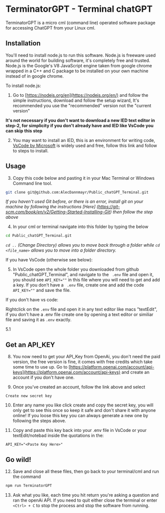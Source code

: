 # TerminatorGPT - Terminal chatGPT

TerminatorGPT is a micro cml (command line) operated software package for accessing ChatGPT from your Linux cml. 

## Installation

You'll need to install node.js to run this software. Node.js is freeware used around the world for building software, it's completely free and trusted. Node.js is the Google's V8 JavaScript engine taken from google chrome wrapped in a C++ and C package to be installed on your own machine instead of in google chrome.


To install node.js:

1. Go to [https://nodejs.org/en](https://nodejs.org/en/) and follow the simple instructions, download and follow the setup wizard, It's recommended you use the "recommended" version not the "current version"

**It's not necessary if you don't want to download a new IED text editor in step-2, for simplicity if you don't already have and IED like VsCode you can skip this step**

2. You may want to install an IED, this is an environment for writing code, [VsCode by Microsoft](https://code.visualstudio.com/) is widely used and free, follow this link and follow to steps to install. 

## Usage 

3. Copy this code below and pasting it in your Mac Terminal or Windows Command line tool.

```bash
git clone git@github.com:AlecDannmayr/Public_chatGPT_Terminal.git
```

*If you haven't used Git before, or there is an error, install git on your machine by following the instructions [Here] (https://git-scm.com/book/en/v2/Getting-Started-Installing-Git) then follow the step above*

4. In your cml or terminal navigate into this folder by typing the below 

```bash
cd Public_chatGPT_Terminal.git
```

*```cd ..``` (Change Directory) allows you to move back through a folder while ```cd <file_name>``` allows you to move into a folder directory.*

If you have VsCode (otherwise see below):

5. In VsCode open the whole folder you downloaded from github "Public_chatGPT_Terminal", and navigate to the ```
.env``` file and open it, you should see ```API_KEY=""``` in this file where you will need to get and add a key. If you don't have a ```
.env``` file, create one and add the code ```
API_KEY=""``` and save the file.

If you don't have vs code:

Rightclick on the ```.env``` file and open it in any text editor like macs "textEdit", if you don't have a .env file create one by opening a text editor or similiar file and saving it as ```.env``` exactly.

5.1 

## Get an API_KEY 

8. You now need to get your API_Key from OpenAi, you don't need the paid version, the free version is fine, it comes with free credits which take some time to use up. Go to [https://platform.openai.com/account/api-keys](https://platform.openai.com/account/api-keys) and create an account if you don't have one.

9. Once you've created an account, follow the link above and select 

```Create new secret key```

10. Enter any name you like click create and copy the secret key, you will only get to see this once so keep it safe and don't share it with anyone online! If you loose this key you can always generate a new one by following the steps above.

11. Copy and paste this key back into your .env file in VsCode or your textEdit/notebad inside the quotations in the: 

```API_KEY="<Paste Key Here>"```

## Go wild! 

12. Save and close all these files, then go back to your terminal/cml and run the command

```bash
npm run TerminatorGPT
```

13. Ask what you like, each time you hit return you're asking a question and ran the openAi API. If you need to quit either close the terminal or enter ```<Ctrl> + C``` to stop the process and stop the software from running.
